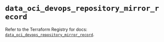 # `data_oci_devops_repository_mirror_record`

Refer to the Terraform Registry for docs: [`data_oci_devops_repository_mirror_record`](https://registry.terraform.io/providers/oracle/oci/7.19.0/docs/data-sources/devops_repository_mirror_record).
